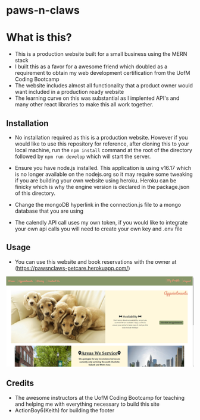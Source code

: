 # paws-n-claws

# What is this?
- This is a production website built for a small business using the MERN stack
- I built this as a favor for a awesome friend which doubled as a requirement to obtain my web development certification from the UofM Coding Bootcamp
- The website includes almost all functionality that a product owner would want included in a production ready website
- The learning curve on this was substantial as I implented API's and many other react libraries to make this all work together.

## Installation
- No installation required as this is a production website. However if you would like to use this repository for reference, after cloning this to your local machine, run the `npm install` command at the root of the directory followed by `npm run develop` which will start the server. 

- Ensure you have node.js installed. This application is using v16.17 which is no longer available on the nodejs.org so it may require some tweaking if you are building your own website using heroku. Heroku can be finicky which is why the engine version is declared in the package.json of this directory.

- Change the mongoDB hyperlink in the connection.js file to a mongo database that you are using 

- The calendly API call uses my own token, if you would like to integrate your own api calls you will need to create your own key and .env file

## Usage
- You can use this website and book reservations with the owner at (https://pawsnclaws-petcare.herokuapp.com/)

![alt text](./images/readmeimg.png)


## Credits
- The awesome instructors at the UofM Coding Bootcamp for teaching and helping me with everything necessary to build this site
- ActionBoy6(Keith) for building the footer 
